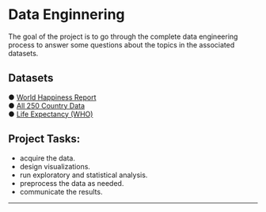 # Data Enginnering
The goal of the project is to go through the complete data engineering process to answer some questions about the topics in the associated datasets.

## Datasets

● [World Happiness Repor​t](https://www.kaggle.com/unsdsn/world-happiness) \
● [All 250 Country Data](https://www.kaggle.com/souhardyachakraborty/all-250-country-data) \
● [Life Expectancy (WHO)](https://www.kaggle.com/kumarajarshi/life-expectancy-who)

## Project Tasks: 
- acquire the data.
- design visualizations.
- run exploratory and statistical analysis.
- preprocess the data as needed.
- communicate the results. 

---
        
